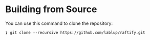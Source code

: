 # Building from Source

You can use this command to clone the repository:

```
❯ git clone --recursive https://github.com/lablup/raftify.git
```

